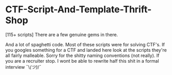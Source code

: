 # CTF-Script-And-Template-Thrift-Shop

[115+ scripts]  There are a few genuine gems in there.   

And a lot of spaghetti code. Most of these scripts were for solving CTF's. If you googles something for a CTF and landed here look at the scripts they're all fairly malleable. Sorry  for the shitty naming conventions (not really). If you are a recruiter stop. I wont be able to rewrite half this shit in a formal interview ¯\\_(ツ)_/¯
